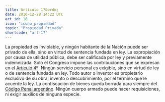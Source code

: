 ```yaml
---
title: Artículo 17&ordm;
date: 2016-12-28 14:22 UTC
art_id: 18
icon: "icono_propiedad"
topic: "Propiedad Privada"
shortcode: "art-17"
---
```

La propiedad es inviolable, y ningún habitante de la Nación puede ser privado de ella, sino en virtud de sentencia fundada en ley. La expropiación por causa de utilidad pública, debe ser calificada por ley y previamente indemnizada. Sólo el Congreso impone las contribuciones que se expresan en el [Artículo 4º](#art_4). Ningún servicio personal es exigible, sino en virtud de ley o de sentencia fundada en ley. Todo autor o inventor es propietario exclusivo de su obra, invento o descubrimiento, por el término que le acuerde la ley. La confiscación de bienes queda borrada para siempre del [Código Penal argentino](http://es.wikipedia.org/wiki/C%C3%B3digo_Penal_de_la_Naci%C3%B3n_Argentina). Ningún cuerpo armado puede hacer requisiciones, ni exigir auxilios de ninguna especie.

